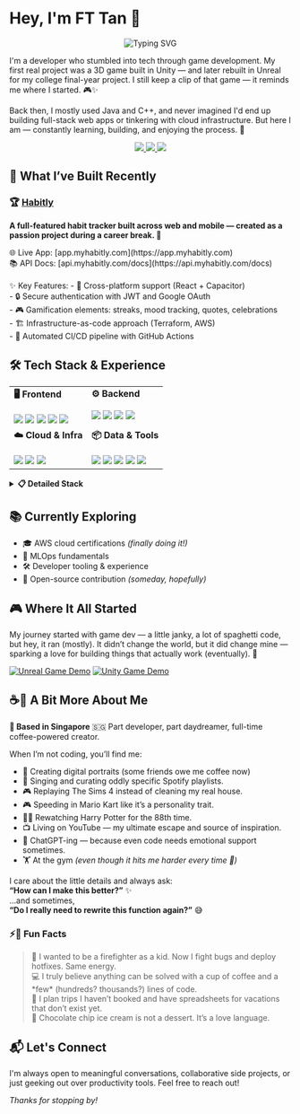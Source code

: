 # Hey, I'm FT Tan 👋

<div align="center">
  <img src="https://readme-typing-svg.herokuapp.com?font=Fira+Code&pause=1000&color=FF6B9D&width=500&lines=✨+Developer+%7C+Builder+%7C+Creator+✨;🎮+From+Game+Dev+to+Full+Stack+🌐;🚀+Always+Learning%2C+Always+Building+💡;☕+Making+Things+Better%2C+One+Line+at+a+Time+🎨" alt="Typing SVG" />
</div>

I'm a developer who stumbled into tech through game development. My first real project was a 3D game built in Unity — and later rebuilt in Unreal for my college final-year project. I still keep a clip of that game — it reminds me where I started. 🎮✨

Back then, I mostly used Java and C++, and never imagined I'd end up building full-stack web apps or tinkering with cloud infrastructure. But here I am — constantly learning, building, and enjoying the process. 💫

<div align="center"> 
  <a href="https://portfolio.example.com" target="_blank"> <img src="https://img.shields.io/badge/🌟 Portfolio-Coming Soon!-f9a8d4?style=for-the-badge&logo=notion&logoColor=white" /> </a> 
  <a href="https://instagram.com/ftiannn" target="_blank"> <img src="https://img.shields.io/badge/📸 Instagram-@ftiannn-f472b6?style=for-the-badge&logo=instagram&logoColor=white" /> </a> 
  <a href="mailto:tanft25@gmail.com"> <img src="https://img.shields.io/badge/💌 Email-tanft25@gmail.com-ec4899?style=for-the-badge&logo=gmail&logoColor=white" /> </a> </div>


## 🔨 What I’ve Built Recently

### 🏆 [Habitly](https://github.com/ftiannn/habitly)
**A full-featured habit tracker built across web and mobile — created as a passion project during a career break. 🌱**

<div align="left">
🌐 Live App: [app.myhabitly.com](https://app.myhabitly.com) <br>
📚 API Docs: [api.myhabitly.com/docs](https://api.myhabitly.com/docs) <br>
</div>

<br>
✨ Key Features:
- 🎯 Cross-platform support (React + Capacitor)<br>
- 🔒 Secure authentication with JWT and Google OAuth<br>
- 🎮 Gamification elements: streaks, mood tracking, quotes, celebrations<br>
- 🏗️ Infrastructure-as-code approach (Terraform, AWS)<br>
- 🤖 Automated CI/CD pipeline with GitHub Actions<br>

## 🛠️ Tech Stack & Experience

<table>
<tr>
  <td valign="top"><strong>🖥️ Frontend</strong><br><br>

  <img src="https://img.shields.io/badge/React-20232A?style=flat&logo=react&logoColor=61DAFB" />
  <img src="https://img.shields.io/badge/Vue.js-35495E?style=flat&logo=vue.js&logoColor=4FC08D" />
  <img src="https://img.shields.io/badge/Next.js-000000?style=flat&logo=next.js&logoColor=white" />
  <img src="https://img.shields.io/badge/TailwindCSS-38B2AC?style=flat&logo=tailwind-css&logoColor=white" />
  <img src="https://img.shields.io/badge/Capacitor-119EFF?style=flat&logo=capacitor&logoColor=white" />

  </td>

  <td valign="top"><strong>⚙️ Backend</strong><br><br>

  <img src="https://img.shields.io/badge/Node.js-43853D?style=flat&logo=node.js&logoColor=white" />
  <img src="https://img.shields.io/badge/NestJS-E0234E?style=flat&logo=nestjs&logoColor=white" />
  <img src="https://img.shields.io/badge/Java-ED8B00?style=flat&logo=openjdk&logoColor=white" />
  <img src="https://img.shields.io/badge/Go-00ADD8?style=flat&logo=go&logoColor=white" />
  </td>
</tr>

<tr>
  <td valign="top"><strong>☁️ Cloud & Infra</strong><br><br>

  <img src="https://img.shields.io/badge/AWS-FF9900?style=flat&logo=amazon-aws&logoColor=white" />
  <img src="https://img.shields.io/badge/Terraform-7B42BC?style=flat&logo=terraform&logoColor=white" />
  <img src="https://img.shields.io/badge/Cloudflare-F38020?style=flat&logo=cloudflare&logoColor=white" />

  </td>

  <td valign="top"><strong>📦 Data & Tools</strong><br><br>

  <img src="https://img.shields.io/badge/PostgreSQL-316192?style=flat&logo=postgresql&logoColor=white" />
  <img src="https://img.shields.io/badge/MySQL-00758F?style=flat&logo=mysql&logoColor=white" />
  <img src="https://img.shields.io/badge/GitHub_Actions-2088FF?style=flat&logo=github-actions&logoColor=white" />
  <img src="https://img.shields.io/badge/Figma-F24E1E?style=flat&logo=figma&logoColor=white" />
  <img src="https://img.shields.io/badge/Unity-100000?style=flat&logo=unity&logoColor=white" />

  </td>
</tr>
</table>

<details>
<summary><strong>📋 Detailed Stack</strong></summary>

### 🌐 Web Development
- **Frontend**: React · Vue2 · Next.js · AngularJS · Vite · TailwindCSS · Capacitor  
- **Backend**: Node.js · NestJS · Java Spring Boot · (some) Go  
- **Database**: PostgreSQL · MySQL · (light) GraphQL

### 🏗️ Infrastructure & DevOps *(learning in progress)*
- AWS Lambda · API Gateway · S3 · Cloudflare  
- Terraform · Serverless Framework · GitHub Actions

### 🧪 QA & Automation
- Postman suites · Regression + exploratory testing  
- CI checks · API test automation

### 📊 Data & Product
- **UX/Product**: Figma · Product Thinking · Design Sprints  
- **Data**: Pandas · Power BI · Tableau · Excel

</details>


## 📚 Currently Exploring

- 🎓 AWS cloud certifications *(finally doing it!)*
- 🤖 MLOps fundamentals
- 🛠️ Developer tooling & experience
- 🌟 Open-source contribution *(someday, hopefully)*


## 🎮 Where It All Started

My journey started with game dev — a little janky, a lot of spaghetti code, but hey, it ran (mostly). It didn’t change the world, but it did change mine — sparking a love for building things that actually work (eventually). 🌟

<div align="left">

[![Unreal Game Demo](https://img.shields.io/badge/🎮_Unreal_Demo-Watch_Now!-00D4FF?style=for-the-badge&logo=unrealengine&logoColor=white)](https://drive.google.com/file/d/1rKOD60BC3j9qaaBD5m8i_TthQs_w6mpe/view?usp=sharing)
[![Unity Game Demo](https://img.shields.io/badge/🎮_Unity_Demo-Watch_Now!-FF69B4?style=for-the-badge&logo=unity&logoColor=white)](https://drive.google.com/file/d/0BwxJ8OfO6B2PNHhERWc1eko2OEU/view?usp=sharing&resourcekey=0-6qWk6WFGIqArHAedvXxgdQ)

</div>


## ☕💖 A Bit More About Me

**📍 Based in Singapore** 🇸🇬
Part developer, part daydreamer, full-time coffee-powered creator.

When I’m not coding, you’ll find me:
- 🎨 Creating digital portraits (some friends owe me coffee now)
- 🎵 Singing and curating oddly specific Spotify playlists.
- 🎮 Replaying The Sims 4 instead of cleaning my real house.
- 🎮 Speeding in Mario Kart like it’s a personality trait.
- 🧙‍♀️ Rewatching Harry Potter for the 88th time.
- 📺 Living on YouTube — my ultimate escape and source of inspiration.
- 🤖 ChatGPT-ing — because even code needs emotional support sometimes.
- 🏋️ At the gym *(even though it hits me harder every time 🥲)*

I care about the little details and always ask:  
**“How can I make this better?”** ✨  
...and sometimes,  
**“Do I really need to rewrite this function again?”** 😅

### ⚡💫 Fun Facts
<blockquote>
🧯 I wanted to be a firefighter as a kid. Now I fight bugs and deploy hotfixes. Same energy.<br>
💻 I truly believe anything can be solved with a cup of coffee and a *few* (hundreds? thousands?) lines of code.<br> 
🧳 I plan trips I haven’t booked and have spreadsheets for vacations that don’t exist yet.<br> 
🍦 Chocolate chip ice cream is not a dessert. It’s a love language.<br> 
</blockquote>

## 📬 Let's Connect

I'm always open to meaningful conversations, collaborative side projects, or just geeking out over productivity tools. Feel free to reach out!

<em>Thanks for stopping by! </em>

